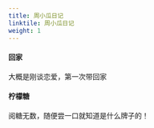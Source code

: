 ```yaml
---
title: 周小瓜日记
linktile: 周小瓜日记
weight: 1
---
```


#### 回家

大概是刚谈恋爱，第一次带回家

#### 柠檬糖

阅糖无数，随便尝一口就知道是什么牌子的！